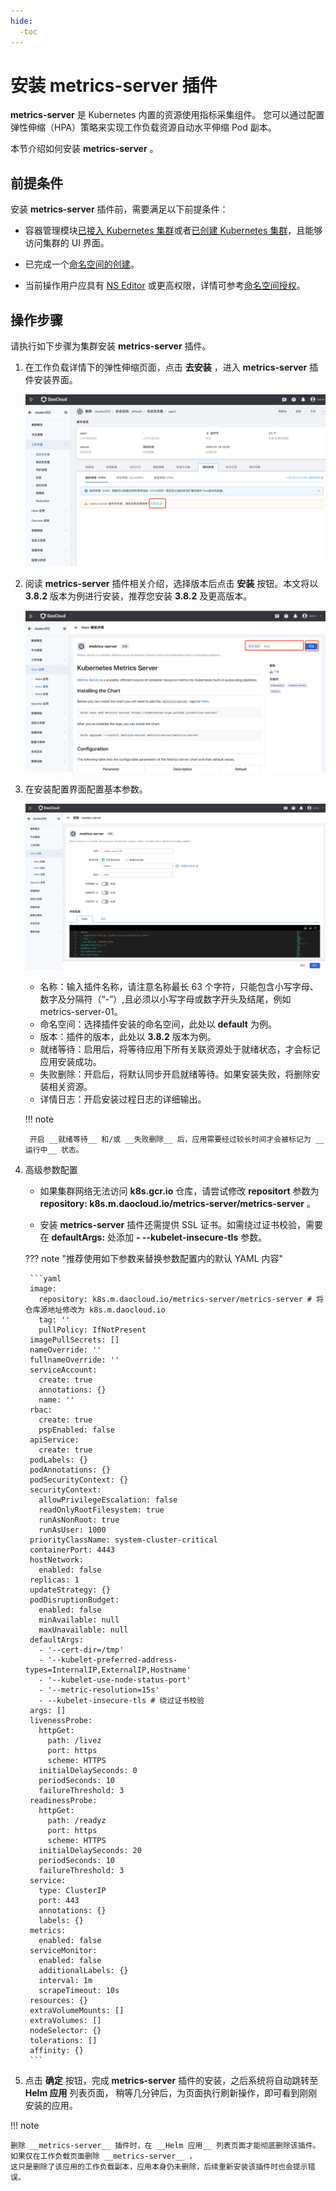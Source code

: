```yaml
---
hide:
  -toc
---
```


# 安装 metrics-server 插件

 __metrics-server__ 是 Kubernetes 内置的资源使用指标采集组件。
您可以通过配置弹性伸缩（HPA）策略来实现工作负载资源自动水平伸缩 Pod 副本。

本节介绍如何安装 __metrics-server__ 。

## 前提条件

安装 __metrics-server__ 插件前，需要满足以下前提条件：

- 容器管理模块[已接入 Kubernetes 集群](../clusters/integrate-cluster.md)或者[已创建 Kubernetes 集群](../clusters/create-cluster.md)，且能够访问集群的 UI 界面。

- 已完成一个[命名空间的创建](../namespaces/createns.md)。

- 当前操作用户应具有 [NS Editor](../permissions/permission-brief.md#ns-editor) 或更高权限，详情可参考[命名空间授权](../namespaces/createns.md)。

## 操作步骤

请执行如下步骤为集群安装 __metrics-server__ 插件。

1. 在工作负载详情下的弹性伸缩页面，点击 __去安装__ ，进入 __metrics-server__ 插件安装界面。

    ![工作负载](images/create-metrics-server-02.png)
2. 阅读 __metrics-server__ 插件相关介绍，选择版本后点击 __安装__ 按钮。本文将以 __3.8.2__ 版本为例进行安装，推荐您安装 __3.8.2__ 及更高版本。

    ![工作负载](images/create-metrics-server-01.png)
3. 在安装配置界面配置基本参数。

    ![工作负载](images/create-metrics-server-03.png)
    - 名称：输入插件名称，请注意名称最长 63 个字符，只能包含小写字母、数字及分隔符（“-”）,且必须以小写字母或数字开头及结尾，例如 metrics-server-01。
    - 命名空间：选择插件安装的命名空间，此处以 __default__ 为例。
    - 版本：插件的版本，此处以 __3.8.2__ 版本为例。
    - 就绪等待：启用后，将等待应用下所有关联资源处于就绪状态，才会标记应用安装成功。
    - 失败删除：开启后，将默认同步开启就绪等待。如果安装失败，将删除安装相关资源。
    - 详情日志：开启安装过程日志的详细输出。

    !!! note

        开启 __就绪等待__ 和/或 __失败删除__ 后，应用需要经过较长时间才会被标记为 __运行中__ 状态。

4. 高级参数配置

    - 如果集群网络无法访问 __k8s.gcr.io__ 仓库，请尝试修改 __repositort__ 参数为 __repository: k8s.m.daocloud.io/metrics-server/metrics-server__ 。

    - 安装 __metrics-server__ 插件还需提供 SSL 证书。如需绕过证书校验，需要在 __defaultArgs:__ 处添加 __- --kubelet-insecure-tls__ 参数。 

    ??? note "推荐使用如下参数来替换参数配置内的默认 YAML 内容"

        ```yaml
        image:
          repository: k8s.m.daocloud.io/metrics-server/metrics-server # 将仓库源地址修改为 k8s.m.daocloud.io
          tag: ''
          pullPolicy: IfNotPresent
        imagePullSecrets: []
        nameOverride: ''
        fullnameOverride: ''
        serviceAccount:
          create: true
          annotations: {}
          name: ''
        rbac:
          create: true
          pspEnabled: false
        apiService:
          create: true
        podLabels: {}
        podAnnotations: {}
        podSecurityContext: {}
        securityContext:
          allowPrivilegeEscalation: false
          readOnlyRootFilesystem: true
          runAsNonRoot: true
          runAsUser: 1000
        priorityClassName: system-cluster-critical
        containerPort: 4443
        hostNetwork:
          enabled: false
        replicas: 1
        updateStrategy: {}
        podDisruptionBudget:
          enabled: false
          minAvailable: null
          maxUnavailable: null
        defaultArgs:
          - '--cert-dir=/tmp'
          - '--kubelet-preferred-address-types=InternalIP,ExternalIP,Hostname'
          - '--kubelet-use-node-status-port'
          - '--metric-resolution=15s'
          - --kubelet-insecure-tls # 绕过证书校验
        args: []
        livenessProbe:
          httpGet:
            path: /livez
            port: https
            scheme: HTTPS
          initialDelaySeconds: 0
          periodSeconds: 10
          failureThreshold: 3
        readinessProbe:
          httpGet:
            path: /readyz
            port: https
            scheme: HTTPS
          initialDelaySeconds: 20
          periodSeconds: 10
          failureThreshold: 3
        service:
          type: ClusterIP
          port: 443
          annotations: {}
          labels: {}
        metrics:
          enabled: false
        serviceMonitor:
          enabled: false
          additionalLabels: {}
          interval: 1m
          scrapeTimeout: 10s
        resources: {}
        extraVolumeMounts: []
        extraVolumes: []
        nodeSelector: {}
        tolerations: []
        affinity: {}
        ```

5. 点击 __确定__ 按钮，完成 __metrics-server__ 插件的安装，之后系统将自动跳转至 __Helm 应用__ 列表页面，
   稍等几分钟后，为页面执行刷新操作，即可看到刚刚安装的应用。

!!! note

    删除 __metrics-server__ 插件时，在 __Helm 应用__ 列表页面才能彻底删除该插件。如果仅在工作负载页面删除 __metrics-server__ ，
    这只是删除了该应用的工作负载副本，应用本身仍未删除，后续重新安装该插件时也会提示错误。
